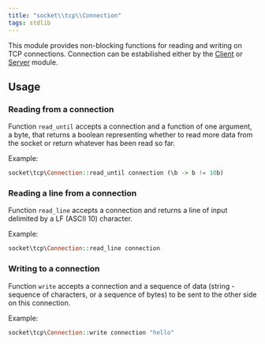 ```yaml
---
title: "socket\\tcp\\Connection"
tags: stdlib
---
```


This module provides non-blocking functions for reading and writing on TCP connections. Connection can be estabilished either by the [Client](./client) or [Server](./server) module.

## Usage

### Reading from a connection
Function `read_until` accepts a connection and a function of one argument, a byte, that returns a boolean representing whether to read more data from the socket or return whatever has been read so far.

Example:

```haskell
socket\tcp\Connection::read_until connection (\b -> b != 10b)
```

### Reading a line from a connection
Function `read_line` accepts a connection and returns a line of input delimited by a LF (ASCII 10) character.

Example:

```haskell
socket\tcp\Connection::read_line connection
```

### Writing to a connection
Function `write` accepts a connection and a sequence of data (string - sequence of characters, or a sequence of bytes) to be sent to the other side on this connection.

Example:

```haskell
socket\tcp\Connection::write connection "hello"
```
